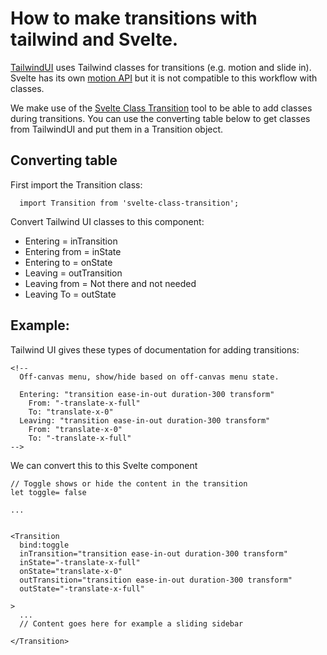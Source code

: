 # How to make transitions with tailwind and Svelte.

[TailwindUI](https://tailwindui.com) uses Tailwind classes for transitions (e.g. motion and slide in). Svelte has its own [motion API](https://svelte.dev/tutorial/tweened) but it is not compatible to this workflow with classes.

We make use of the [Svelte Class Transition](https://github.com/gawlk/svelte-class-transition) tool to be able to add classes during transitions. You can use the converting table below to get classes from TailwindUI and put them in a Transition object.

## Converting table
First import the Transition class:

```
  import Transition from 'svelte-class-transition';
```

Convert Tailwind UI classes to this component:

- Entering = inTransition
- Entering from = inState
- Entering to = onState
- Leaving = outTransition
- Leaving from = Not there and not needed
- Leaving To = outState


## Example:

Tailwind UI gives these types of documentation for adding transitions:

```
<!--
  Off-canvas menu, show/hide based on off-canvas menu state.

  Entering: "transition ease-in-out duration-300 transform"
    From: "-translate-x-full"
    To: "translate-x-0"
  Leaving: "transition ease-in-out duration-300 transform"
    From: "translate-x-0"
    To: "-translate-x-full"
-->
```

We can convert this to this Svelte component




```
// Toggle shows or hide the content in the transition
let toggle= false

...


<Transition
  bind:toggle
  inTransition="transition ease-in-out duration-300 transform"
  inState="-translate-x-full"
  onState="translate-x-0"
  outTransition="transition ease-in-out duration-300 transform"
  outState="-translate-x-full"

>
  ... 
  // Content goes here for example a sliding sidebar

</Transition>
